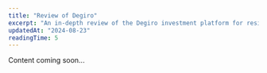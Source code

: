 ```yaml
---
title: "Review of Degiro"
excerpt: "An in-depth review of the Degiro investment platform for residents."
updatedAt: "2024-08-23"
readingTime: 5
---
```


Content coming soon...
